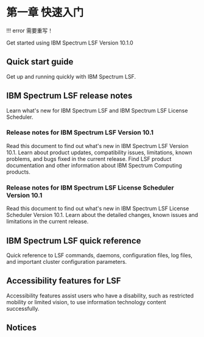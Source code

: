 # 第一章 快速入门

!!! error
    需要重写！
    

Get started using IBM Spectrum LSF Version 10.1.0

## Quick start guide
Get up and running quickly with IBM Spectrum LSF.

## IBM Spectrum LSF release notes
Learn what's new for IBM Spectrum LSF and IBM Spectrum LSF License Scheduler.

### Release notes for IBM Spectrum LSF Version 10.1
Read this document to find out what's new in IBM Spectrum LSF Version 10.1. Learn about product updates, compatibility issues, limitations, known problems, and bugs fixed in the current release. Find LSF product documentation and other information about IBM Spectrum Computing products.
### Release notes for IBM Spectrum LSF License Scheduler Version 10.1
Read this document to find out what's new in IBM Spectrum LSF License Scheduler Version 10.1. Learn about the detailed changes, known issues and limitations in the current release.

## IBM Spectrum LSF quick reference
Quick reference to LSF commands, daemons, configuration files, log files, and important cluster configuration parameters.

## Accessibility features for LSF
Accessibility features assist users who have a disability, such as restricted mobility or limited vision, to use information technology content successfully.

## Notices